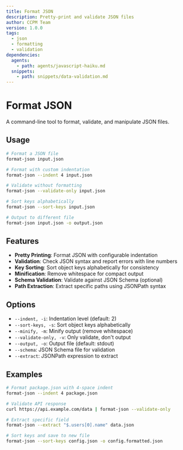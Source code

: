 ```yaml
---
title: Format JSON
description: Pretty-print and validate JSON files
author: CCPM Team
version: 1.0.0
tags:
  - json
  - formatting
  - validation
dependencies:
  agents:
    - path: agents/javascript-haiku.md
  snippets:
    - path: snippets/data-validation.md
---
```


# Format JSON

A command-line tool to format, validate, and manipulate JSON files.

## Usage

```bash
# Format a JSON file
format-json input.json

# Format with custom indentation
format-json --indent 4 input.json

# Validate without formatting
format-json --validate-only input.json

# Sort keys alphabetically
format-json --sort-keys input.json

# Output to different file
format-json input.json -o output.json
```

## Features

- **Pretty Printing**: Format JSON with configurable indentation
- **Validation**: Check JSON syntax and report errors with line numbers
- **Key Sorting**: Sort object keys alphabetically for consistency
- **Minification**: Remove whitespace for compact output
- **Schema Validation**: Validate against JSON Schema (optional)
- **Path Extraction**: Extract specific paths using JSONPath syntax

## Options

- `--indent, -i`: Indentation level (default: 2)
- `--sort-keys, -s`: Sort object keys alphabetically
- `--minify, -m`: Minify output (remove whitespace)
- `--validate-only, -v`: Only validate, don't output
- `--output, -o`: Output file (default: stdout)
- `--schema`: JSON Schema file for validation
- `--extract`: JSONPath expression to extract

## Examples

```bash
# Format package.json with 4-space indent
format-json --indent 4 package.json

# Validate API response
curl https://api.example.com/data | format-json --validate-only

# Extract specific field
format-json --extract "$.users[0].name" data.json

# Sort keys and save to new file
format-json --sort-keys config.json -o config.formatted.json
```
